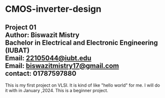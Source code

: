 # CMOS-inverter-design
Project 01 <br>
Author: Biswazit Mistry<br>
Bachelor in Electrical and Electronic Engineering (IUBAT)<br>
Email: 22105044@iubt.edu<br>
Email: biswazitmistry17@gmail.com<br>
contact: 01787597880<br>
----------------------------------------------------------------------------------------------------------
This is my first project on VLSI. It is kind of like "hello world" for me. I will do it with in January ,2024. This is a beginner project.

